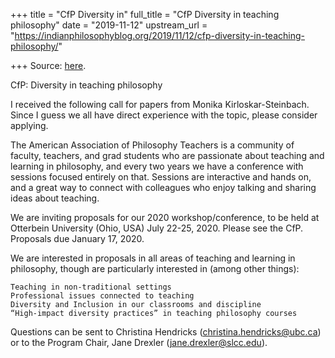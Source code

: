 +++
title = "CfP Diversity in"
full_title = "CfP Diversity in teaching philosophy"
date = "2019-11-12"
upstream_url = "https://indianphilosophyblog.org/2019/11/12/cfp-diversity-in-teaching-philosophy/"

+++
Source: [here](https://indianphilosophyblog.org/2019/11/12/cfp-diversity-in-teaching-philosophy/).

CfP: Diversity in teaching philosophy

I received the following call for papers from Monika
Kirloskar-Steinbach. Since I guess we all have direct experience with
the topic, please consider applying.

The American Association of Philosophy Teachers is a community of
faculty, teachers, and grad students who are passionate about teaching
and learning in philosophy, and every two years we have a conference
with sessions focused entirely on that. Sessions are interactive and
hands on, and a great way to connect with colleagues who enjoy talking
and sharing ideas about teaching.

We are inviting proposals for our 2020 workshop/conference, to be held
at Otterbein University (Ohio, USA) July 22-25, 2020. Please see the
CfP. Proposals due January 17, 2020.

We are interested in proposals in all areas of teaching and learning in
philosophy, though are particularly interested in (among other things):

    Teaching in non-traditional settings
    Professional issues connected to teaching
    Diversity and Inclusion in our classrooms and discipline
    “High-impact diversity practices” in teaching philosophy courses

Questions can be sent to Christina Hendricks
(christina.hendricks@ubc.ca) or to the Program Chair, Jane Drexler
(jane.drexler@slcc.edu).
